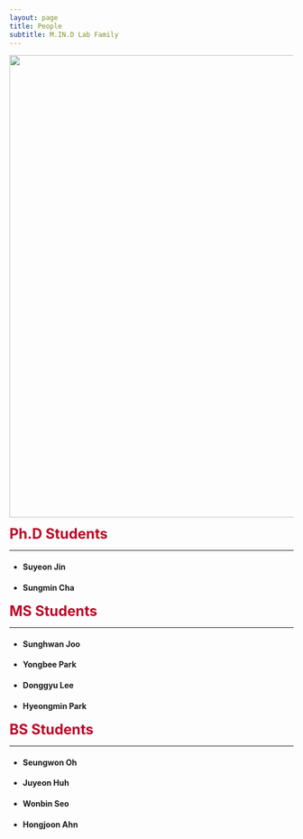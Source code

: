 ```yaml
---
layout: page
title: People
subtitle: M.IN.D Lab Family
---
```


<img src="https://drive.google.com/file/d/17oDZLKREA9cpmaDQSUjNnkjEXhZ3hZto/view?usp=sharing" width="820" align="center"/>

<b><span style="font-size: 25px !important; color: #BD0026;">Ph.D Students</span></b>
<hr>

- #### Suyeon Jin  
- #### Sungmin Cha  

<b><span style="font-size: 25px !important; color: #BD0026;">MS Students</span></b>
<hr>

- #### Sunghwan Joo
- #### Yongbee Park
- #### Donggyu Lee   
- #### Hyeongmin Park

<b><span style="font-size: 25px !important; color: #BD0026;">BS Students</span></b>
<hr>

- #### Seungwon Oh
- #### Juyeon Huh
- #### Wonbin Seo   
- #### Hongjoon Ahn



